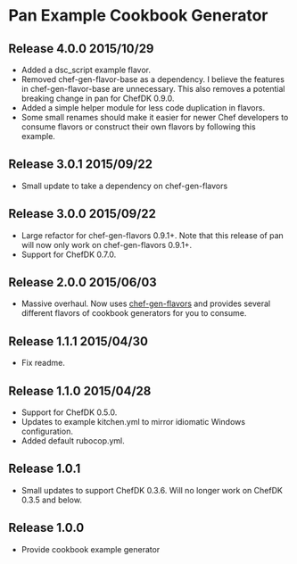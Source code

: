 # Pan Example Cookbook Generator

## Release 4.0.0 2015/10/29

* Added a dsc_script example flavor.
* Removed chef-gen-flavor-base as a dependency. I believe the features in chef-gen-flavor-base are unnecessary. This also removes a potential breaking change in pan for ChefDK 0.9.0.
* Added a simple helper module for less code duplication in flavors.
* Some small renames should make it easier for newer Chef developers to consume flavors or construct their own flavors by following this example.

## Release 3.0.1 2015/09/22

* Small update to take a dependency on chef-gen-flavors

## Release 3.0.0 2015/09/22

* Large refactor for chef-gen-flavors 0.9.1+. Note that this release of pan will now only work on chef-gen-flavors 0.9.1+.
* Support for ChefDK 0.7.0.

## Release 2.0.0 2015/06/03

* Massive overhaul. Now uses [chef-gen-flavors](https://rubygems.org/gems/chef-gen-flavors) and provides several different flavors of cookbook generators for you to consume.

## Release 1.1.1 2015/04/30

* Fix readme.

## Release 1.1.0 2015/04/28

* Support for ChefDK 0.5.0.
* Updates to example kitchen.yml to mirror idiomatic Windows configuration.
* Added default rubocop.yml.

## Release 1.0.1

* Small updates to support ChefDK 0.3.6. Will no longer work on ChefDK 0.3.5 and below.

## Release 1.0.0

* Provide cookbook example generator
